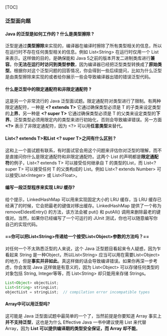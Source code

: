 [TOC]

### 泛型面向题

#### Java 的泛型是如何工作的 ? 什么是类型擦除 ?

泛型是通过**类型擦除**来实现的，编译器在编译时擦除了所有类型相关的信息，所以在运行时不存在任何类型相关的信息。例如 List\<String> 在运行时仅用一个 List 来表示。这样做的目的，是确保能和 Java 5之前的版本开发二进制类库进行**兼容**。你**无法在运行时访问到类型参数**，因为编译器已经把泛型类型转换成了**原始类型**。根据你对这个泛型问题的回答情况，你会得到一些后续提问，比如为什么泛型是由类型擦除来实现的或者给你展示一些会导致编译器出错的错误泛型代码。



#### 什么是泛型中的限定通配符和非限定通配符 ?

这是另一个非常流行的 Java 泛型面试题。限定通配符对类型进行了限制。有两种限定通配符，一种是 **\<? extends T>** 它通过确保类型必须是 T 的子类来设定类型的**上界**，另一种是 **\<? super T>** 它通过确保类型必须是 T 的父类来设定类型的**下界**。泛型类型必须用限定内的类型来进行初始化，否则会导致编译错误。另一方面 **\<?>** 表示了非限定通配符，因为 <?> 可以用**任意类型**来替代。



####  List<? extends T>和List <? super T>之间有什么区别 ?

这和上一个面试题有联系，有时面试官会用这个问题来评估你对泛型的理解，而不是直接问你什么是限定通配符和非限定通配符。这两个 List 的声明都是**限定通配符**的例子，List<? extends T> 可以接受任何继承自 T 的类型的List，而 List<? super T> 可以接受任何 T 的父类构成的 List。例如 List<? extends Number> 可以接受List\<Integer> 或 List\<Float>。



#### 编写一段泛型程序来实现 LRU 缓存?

给个提示，LinkedHashMap 可以用来实现固定大小的 LRU 缓存，当 LRU 缓存已经满了的时候，它会把最老的键值对移出缓存。LinkedHashMap 提供了一个称为 removeEldestEntry() 的方法，该方法会被 put() 和 putAll() 调用来删除最老的键值对。当然，如果你已经编写了一个可运行的 JUnit 测试，你也可以随意编写你自己的实现代码。



#### ==你可以把List\<String>传递给一个接受List\<Object>参数的方法吗？==

对任何一个不太熟悉泛型的人来说，这个 Java 泛型题目看起来令人疑惑，因为乍看起来 String 是一种Object，所以List\<String> 应当可以用在需要List\<Object>的地方，但是**事实并非如此**。真这样做的话会导致编译错误。如果你再深一步考虑，你会发现 Java 这样做是有意义的，因为 List\<Object> 可以存储任何类型的对象包括 String, Integer等等，而 List\<String> 却只能用来存储 Strings。　

```java
List<Object> objectList;
List<String> stringList;
objectList = stringList;  // compilation error incompatible types
```

 

#### Array中可以用泛型吗?

这可能是 Java 泛型面试题中最简单的一个了，当然前提是你要知道 Array 事实上**并不支持泛型**，这也是为什么 Effective Java 一书中建议使用 List 来代替 Array，因为 **List 可以提供编译期的类型安全保证，而 Array 却不能**。











